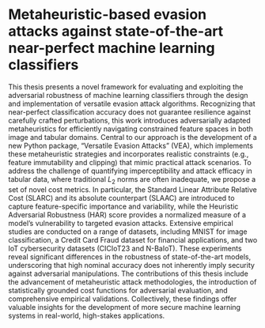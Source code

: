 # Metaheuristic-based evasion attacks against state-of-the-art near-perfect machine learning classifiers

This thesis presents a novel framework for evaluating and exploiting the adversarial robustness of machine learning classifiers through the design and implementation of versatile evasion attack algorithms. Recognizing that near-perfect classification accuracy does not guarantee resilience against carefully crafted perturbations, this work introduces adversarially adapted metaheuristics for efficiently navigating constrained feature spaces in both image and tabular domains. Central to our approach is the development of a new Python package, “Versatile Evasion Attacks” (VEA), which implements these metaheuristic strategies and incorporates realistic constraints (e.g., feature immutability and clipping) that mimic practical attack scenarios. To address the challenge of quantifying imperceptibility and attack efficacy in tabular data, where traditional $L_2$ norms are often inadequate, we propose a set of novel cost metrics. In particular, the Standard Linear Attribute Relative Cost (SLARC) and its absolute counterpart (SLAAC) are introduced to capture feature-specific importance and variability, while the Heuristic Adversarial Robustness (HAR) score provides a normalized measure of a model’s vulnerability to targeted evasion attacks. Extensive empirical studies are conducted on a range of datasets, including MNIST for image classification, a Credit Card Fraud dataset for financial applications, and two IoT cybersecurity datasets (CICIoT23 and N-BaIoT). These experiments reveal significant differences in the robustness of state-of-the-art models, underscoring that high nominal accuracy does not inherently imply security against adversarial manipulations. The contributions of this thesis include the advancement of metaheuristic attack methodologies, the introduction of statistically grounded cost functions for adversarial evaluation, and comprehensive empirical validations. Collectively, these findings offer valuable insights for the development of more secure machine learning systems in real-world, high-stakes applications.
